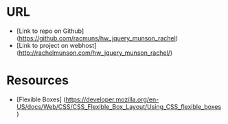 # URL
* [Link to repo on Github] (https://github.com/racmuns/hw_jquery_munson_rachel)
* [Link to project on webhost] (http://rachelmunson.com/hw_jquery_munson_rachel/)

# Resources
* [Flexible Boxes] (https://developer.mozilla.org/en-US/docs/Web/CSS/CSS_Flexible_Box_Layout/Using_CSS_flexible_boxes)